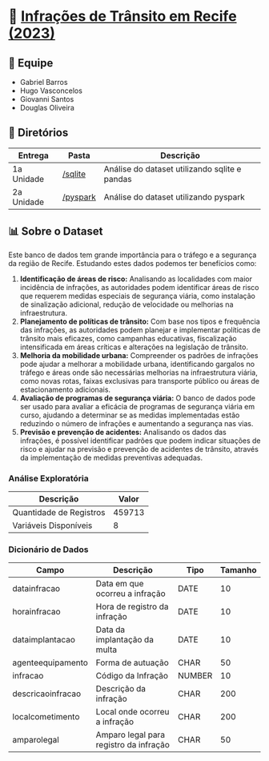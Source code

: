 # 🚦 [Infrações de Trânsito em Recife (2023)](http://dados.recife.pe.gov.br/es/dataset/registro-das-infracoes-de-transito/resource/c269789d-da47-4dde-8ce7-42fba10fe8e2) 

## 👥 Equipe

- Gabriel Barros
- Hugo Vasconcelos
- Giovanni Santos
- Douglas Oliveira

## 📁 Diretórios

|Entrega|Pasta|Descrição|
|-|-|-|
|1a Unidade|[/sqlite](https://github.com/Barros313/Big-Data-1---Senac-TADS028/tree/main/sqlite)| Análise do dataset utilizando sqlite e pandas |
|2a Unidade|[/pyspark](https://github.com/Barros313/Big-Data-1---Senac-TADS028/tree/main/pyspark)|Análise do dataset utilizando pyspark|

## 📊 Sobre o Dataset

Este banco de dados tem grande importância para o tráfego e a segurança da região de Recife. Estudando estes dados podemos ter benefícios como:
1. **Identificação de áreas de risco:** Analisando as localidades com maior incidência de infrações, as autoridades podem identificar áreas de risco que requerem medidas especiais de segurança viária, como instalação de sinalização adicional, redução de velocidade ou melhorias na infraestrutura.
2. **Planejamento de políticas de trânsito:** Com base nos tipos e frequência das infrações, as autoridades podem planejar e implementar políticas de trânsito mais eficazes, como campanhas educativas, fiscalização intensificada em áreas críticas e alterações na legislação de trânsito.
3. **Melhoria da mobilidade urbana:** Compreender os padrões de infrações pode ajudar a melhorar a mobilidade urbana, identificando gargalos no tráfego e áreas onde são necessárias melhorias na infraestrutura viária, como novas rotas, faixas exclusivas para transporte público ou áreas de estacionamento adicionais.
4. **Avaliação de programas de segurança viária:** O banco de dados pode ser usado para avaliar a eficácia de programas de segurança viária em curso, ajudando a determinar se as medidas implementadas estão reduzindo o número de infrações e aumentando a segurança nas vias.
5. **Previsão e prevenção de acidentes:** Analisando os dados das infrações, é possível identificar padrões que podem indicar situações de risco e ajudar na previsão e prevenção de acidentes de trânsito, através da implementação de medidas preventivas adequadas.

### Análise Exploratória

| Descrição | Valor |
|-----------|-------|
| Quantidade de Registros | 459713 |
| Variáveis Disponíveis | 8 |

### Dicionário de Dados

| Campo | Descrição | Tipo | Tamanho |
|-------|-----------|------|---------|
| datainfracao | Data em que ocorreu a infração | DATE | 10 |
| horainfracao | Hora de registro da infração | DATE | 10 |
| dataimplantacao | Data da implantação da multa | DATE | 10 |
| agenteequipamento | Forma de autuação | CHAR | 50 |
| infracao | Código da Infração | NUMBER | 10 |
| descricaoinfracao | Descrição da infração | CHAR | 200 |
| localcometimento | Local onde ocorreu a infração | CHAR | 200 |
| amparolegal | Amparo legal para registro da infração | CHAR | 50 |
